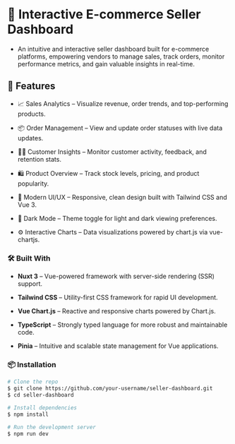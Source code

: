 # 🛒 Interactive E-commerce Seller Dashboard

- An intuitive and interactive seller dashboard built for e-commerce platforms, empowering vendors to manage sales, track orders, monitor performance metrics, and gain valuable insights in real-time.

## 🚀 Features

- 📈 Sales Analytics – Visualize revenue, order trends, and top-performing products.

- 📦 Order Management – View and update order statuses with live data updates.

- 🧑‍💼 Customer Insights – Monitor customer activity, feedback, and retention stats.

- 🛍️ Product Overview – Track stock levels, pricing, and product popularity.

- 🎨 Modern UI/UX – Responsive, clean design built with Tailwind CSS and Vue 3.

- 🌙 Dark Mode – Theme toggle for light and dark viewing preferences.

- ⚙️ Interactive Charts – Data visualizations powered by chart.js via vue-chartjs.

### 🛠️ Built With

- **Nuxt 3** – Vue-powered framework with server-side rendering (SSR) support.

- **Tailwind CSS** – Utility-first CSS framework for rapid UI development.

- **Vue Chart.js** – Reactive and responsive charts powered by Chart.js.

- **TypeScript** – Strongly typed language for more robust and maintainable code.

- **Pinia** – Intuitive and scalable state management for Vue applications.

### 📦 Installation

```bash
# Clone the repo
$ git clone https://github.com/your-username/seller-dashboard.git
$ cd seller-dashboard

# Install dependencies
$ npm install

# Run the development server
$ npm run dev
```
